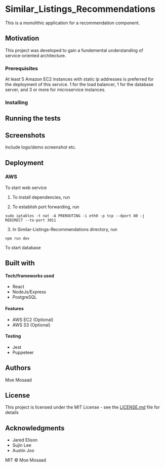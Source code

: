 # Similar_Listings_Recommendations
This is a monolithic application for a recommendation component.

## Motivation

This project was developed to gain a fundemental understanding of service-oriented architecture.

### Prerequisites

At least 5 Amazon EC2 instances with static ip addresses is preferred for the deployment of this service. 
1 for the load balancer, 1 for the database server, and 3 or more for microservice instances.

### Installing


## Running the tests

## Screenshots

Include logo/demo screenshot etc.

## Deployment

### AWS

To start web service

  1. To install dependencies, run 
  
  
  2. To establish port forwarding, run
  ```
  sudo iptables -t nat -A PREROUTING -i eth0 -p tcp --dport 80 -j REDIRECT --to-port 3011
  ```

  3. In Similar-Listings-Recommendations directory, run
  ```
  npm run dev
  ```

To start database


## Built with

#### Tech/frameworks used

* React
* NodeJs/Express
* PostgreSQL

#### Features

* AWS EC2 (Optional)
* AWS S3 (Optional)

#### Testing

* Jest
* Puppeteer

## Authors

Moe Mosaad

## License

This project is licensed under the MIT License - see the [LICENSE.md](LICENSE.md) file for details

## Acknowledgments

* Jared Elison
* Sujin Lee
* Austin Joo

MIT © Moe Mosaad
